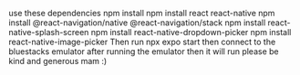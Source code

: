 use these dependencies 
npm install
npm install react react-native
npm install @react-navigation/native @react-navigation/stack
npm install react-native-splash-screen
npm install react-native-dropdown-picker
npm install react-native-image-picker
Then run npx expo start then connect to the bluestacks emulator after running the emulator then it will run please be kind and generous mam :) 
